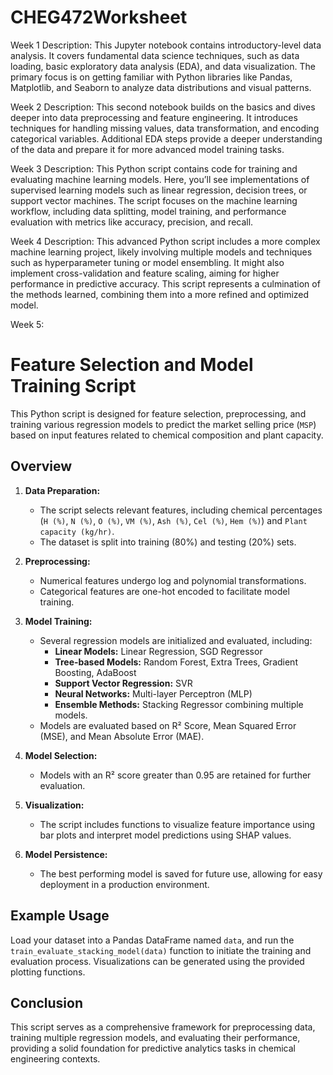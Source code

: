 # CHEG472Worksheet
Week 1
Description:
This Jupyter notebook contains introductory-level data analysis. It covers fundamental data science techniques, such as data loading, basic exploratory data analysis (EDA), and data visualization. The primary focus is on getting familiar with Python libraries like Pandas, Matplotlib, and Seaborn to analyze data distributions and visual patterns.

Week 2
Description:
This second notebook builds on the basics and dives deeper into data preprocessing and feature engineering. It introduces techniques for handling missing values, data transformation, and encoding categorical variables. Additional EDA steps provide a deeper understanding of the data and prepare it for more advanced model training tasks.

Week 3
Description:
This Python script contains code for training and evaluating machine learning models. Here, you’ll see implementations of supervised learning models such as linear regression, decision trees, or support vector machines. The script focuses on the machine learning workflow, including data splitting, model training, and performance evaluation with metrics like accuracy, precision, and recall.

Week 4
Description:
This advanced Python script includes a more complex machine learning project, likely involving multiple models and techniques such as hyperparameter tuning or model ensembling. It might also implement cross-validation and feature scaling, aiming for higher performance in predictive accuracy. This script represents a culmination of the methods learned, combining them into a more refined and optimized model.

Week 5:
# Feature Selection and Model Training Script

This Python script is designed for feature selection, preprocessing, and training various regression models to predict the market selling price (`MSP`) based on input features related to chemical composition and plant capacity.

## Overview

1. **Data Preparation:**
   - The script selects relevant features, including chemical percentages (`H (%)`, `N (%)`, `O (%)`, `VM (%)`, `Ash (%)`, `Cel (%)`, `Hem (%)`) and `Plant capacity (kg/hr)`.
   - The dataset is split into training (80%) and testing (20%) sets.

2. **Preprocessing:**
   - Numerical features undergo log and polynomial transformations.
   - Categorical features are one-hot encoded to facilitate model training.

3. **Model Training:**
   - Several regression models are initialized and evaluated, including:
     - **Linear Models:** Linear Regression, SGD Regressor
     - **Tree-based Models:** Random Forest, Extra Trees, Gradient Boosting, AdaBoost
     - **Support Vector Regression:** SVR
     - **Neural Networks:** Multi-layer Perceptron (MLP)
     - **Ensemble Methods:** Stacking Regressor combining multiple models.
   - Models are evaluated based on R² Score, Mean Squared Error (MSE), and Mean Absolute Error (MAE).

4. **Model Selection:**
   - Models with an R² score greater than 0.95 are retained for further evaluation.

5. **Visualization:**
   - The script includes functions to visualize feature importance using bar plots and interpret model predictions using SHAP values.

6. **Model Persistence:**
   - The best performing model is saved for future use, allowing for easy deployment in a production environment.

## Example Usage

Load your dataset into a Pandas DataFrame named `data`, and run the `train_evaluate_stacking_model(data)` function to initiate the training and evaluation process. Visualizations can be generated using the provided plotting functions.

## Conclusion

This script serves as a comprehensive framework for preprocessing data, training multiple regression models, and evaluating their performance, providing a solid foundation for predictive analytics tasks in chemical engineering contexts.


